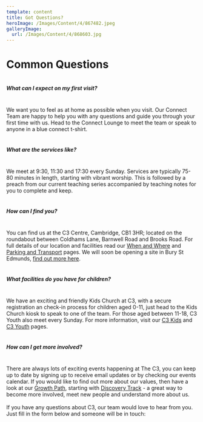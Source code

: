 ```yaml
---
template: content
title: Got Questions?
heroImage: /Images/Content/4/867482.jpeg
galleryImage:
  url: /Images/Content/4/868603.jpg
---
```


<div id="ctl00_ctl00_cphBody_ctl04_elFormContents"><h1 class="section-title">
Common Questions</h1>

<h5>
<br/>
What can I expect on my first visit?</h5>
<br/>
We want you to feel as at home as possible when you visit. Our Connect Team are happy to help you with any questions and guide you through your first time with us. Head to the Connect Lounge to meet the team or speak to anyone in a blue connect t-shirt.<br/>
 
<h5>
What are the services like?</h5>
<br/>
We meet at 9:30, 11:30 and 17:30 every Sunday. Services are typically 75-80 minutes in length, starting with vibrant worship. This is followed by a preach from our current teaching series accompanied by teaching notes for you to complete and keep.<br/>
 
<h5>
How can I find you?</h5>
<br/>
You can find us at the C3 Centre, Cambridge, CB1 3HR; located on the roundabout between Coldhams Lane, Barnwell Road and Brooks Road. For full details of our location and facilities read our <a href="/newtochurch/c3cambridge/">When and Where</a> and <a href="/newtochurch/parkingtransport/">Parking and Transport</a> pages. We will soon be opening a site in Bury St Edmunds, <a href="/newtochurch/c3burystedmunds/">find out more here</a>.

<h5>
<br/>
What facilities do you have for children?</h5>
<br/>
We have an exciting and friendly Kids Church at C3, with a secure registration an check-in process for children aged 0-11, just head to the Kids Church kiosk to speak to one of the team. For those aged between 11-18, C3 Youth also meet every Sunday. For more information, visit our <a href="/030s/kidschurch/">C3 Kids</a> and <a href="/030s/youth/">C3 Youth</a> pages.

<h5>
<br/>
How can I get more involved?</h5>
<br/>
There are always lots of exciting events happening at The C3, you can keep up to date by signing up to receive email updates or by checking our events calendar. If you would like to find out more about our values, then have a look at our <a href="/nextsteps/growthpath/">Growth Path</a>, starting with <a href="/nextsteps/growthpath/discoverytrack/">Discovery Track</a> - a great way to become more involved, meet new people and understand more about us. <br/>
<br/>
If you have any questions about C3, our team would love to hear from you. Just fill in the form below and someone will be in touch:<br/>
